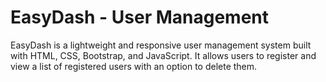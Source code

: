 # EasyDash - User Management

EasyDash is a lightweight and responsive user management system built with HTML, CSS, Bootstrap, and JavaScript. It allows users to register and view a list of registered users with an option to delete them.


